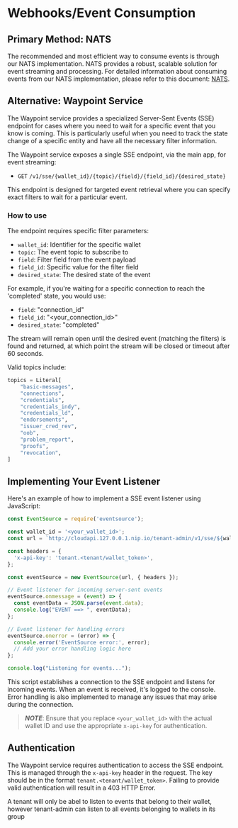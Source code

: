 # Webhooks/Event Consumption

## Primary Method: NATS

The recommended and most efficient way to consume events is through our NATS implementation. NATS provides a robust,
scalable solution for event streaming and processing. For detailed information about consuming events from our NATS implementation,
please refer to this document: [NATS](NATS.md).

## Alternative: Waypoint Service

The Waypoint service provides a specialized Server-Sent Events (SSE) endpoint for cases where you need to wait for a specific
event that you know is coming. This is particularly useful when you need to track the state change of a specific entity
and have all the necessary filter information.

The Waypoint service exposes a single SSE endpoint, via the main app, for event streaming:

- `GET` `/v1/sse/{wallet_id}/{topic}/{field}/{field_id}/{desired_state}`

This endpoint is designed for targeted event retrieval where you can specify exact filters to wait for a particular event.

### How to use

The endpoint requires specific filter parameters:

- `wallet_id`: Identifier for the specific wallet
- `topic`: The event topic to subscribe to
- `field`: Filter field from the event payload
- `field_id`: Specific value for the filter field
- `desired_state`: The desired state of the event

For example, if you're waiting for a specific connection to reach the 'completed' state, you would use:

- `field`: "connection_id"
- `field_id`: "<your_connection_id>"
- `desired_state`: "completed"

The stream will remain open until the desired event (matching the filters) is found and returned, at which point the stream
will be closed or timeout after 60 seconds.

Valid topics include:

```python
topics = Literal[
    "basic-messages",
    "connections",
    "credentials",
    "credentials_indy",
    "credentials_ld",
    "endorsements",
    "issuer_cred_rev",
    "oob",
    "problem_report",
    "proofs",
    "revocation",
]
```

## Implementing Your Event Listener

Here's an example of how to implement a SSE event listener using JavaScript:

```javascript
const EventSource = require('eventsource');

const wallet_id = '<your_wallet_id>';
const url = `http://cloudapi.127.0.0.1.nip.io/tenant-admin/v1/sse/${wallet_id}/proofs/connections/<some_id>/done`;

const headers = {
  'x-api-key': 'tenant.<tenant/wallet_token>',
};

const eventSource = new EventSource(url, { headers });

// Event listener for incoming server-sent events
eventSource.onmessage = (event) => {
  const eventData = JSON.parse(event.data);
  console.log("EVENT ==> ", eventData);
};

// Event listener for handling errors
eventSource.onerror = (error) => {
  console.error('EventSource error:', error);
  // Add your error handling logic here
};

console.log("Listening for events...");
```

This script establishes a connection to the SSE endpoint and listens for incoming events. When an event is received,
it's logged to the console. Error handling is also implemented to manage any issues that may arise during the connection.

>**_NOTE_**: Ensure that you replace `<your_wallet_id>` with the actual wallet ID and use the appropriate `x-api-key`
for authentication.

## Authentication

The Waypoint service requires authentication to access the SSE endpoint. This is managed through the `x-api-key` header
in the request. The key should be in the format `tenant.<tenant/wallet_token>`. Failing to provide valid authentication
will result in a 403 HTTP Error.

A tenant will only be abel to listen to events that belong to their wallet, however tenant-admin can listen to all events
belonging to wallets in its group
